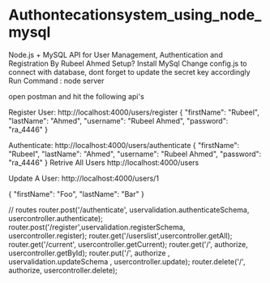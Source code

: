 # Authontecationsystem_using_node_mysql

Node.js + MySQL API for User Management, Authentication and Registration By Rubeel Ahmed
Setup?
Install MySql
Change config.js to connect with database, dont forget to update the secret key accordingly
Run Command : node server


open postman and hit the following api's


Register User:
http://localhost:4000/users/register
{
   "firstName": "Rubeel",
    "lastName": "Ahmed",
    "username": "Rubeel Ahmed",
    "password": "ra_4446"
}


Authenticate:
http://localhost:4000/users/authenticate
{
    "firstName": "Rubeel",
    "lastName": "Ahmed",
    "username": "Rubeel Ahmed",
    "password": "ra_4446"
}
Retrive All Users
http://localhost:4000/users


Update A User:
http://localhost:4000/users/1

{
    "firstName": "Foo",
    "lastName": "Bar"
}


// routes
router.post('/authenticate', uservalidation.authenticateSchema, usercontroller.authenticate);
router.post('/register',uservalidation.registerSchema, usercontroller.register);
router.get('/userslist',usercontroller.getAll);
router.get('/current', usercontroller.getCurrent);
router.get('/', authorize, usercontroller.getById);
router.put('/', authorize , uservalidation.updateSchema , usercontroller.update);
router.delete('/', authorize, usercontroller.delete);



